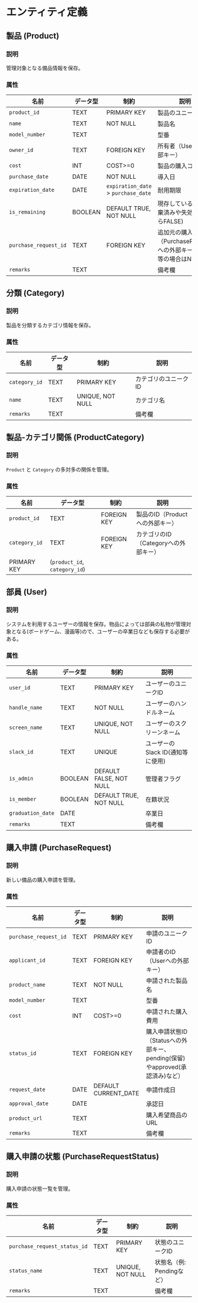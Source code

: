 # エンティティ定義

## 製品 (Product)

### 説明

管理対象となる備品情報を保存。

### 属性

| 名前                  | データ型 | 制約                                | 説明                                                                |
| --------------------- | -------- | ----------------------------------- | ------------------------------------------------------------------- |
| `product_id`          | TEXT     | PRIMARY KEY                         | 製品のユニークID                                                    |
| `name`                | TEXT     | NOT NULL                            | 製品名                                                              |
| `model_number`        | TEXT     |                                     | 型番                                                                |
| `owner_id`            | TEXT     | FOREIGN KEY                         | 所有者（Userへの外部キー）                                          |
| `cost`                | INT      | COST>=0                             | 製品の購入コスト                                                    |
| `purchase_date`       | DATE     | NOT NULL                            | 導入日                                                              |
| `expiration_date`     | DATE     | `expiration_date` > `purchase_date` | 耐用期限                                                            |
| `is_remaining`        | BOOLEAN  | DEFAULT TRUE, NOT NULL              | 現存しているか(廃棄済みや失効済みならFALSE)                         |
| `purchase_request_id` | TEXT     | FOREIGN KEY                         | 追加元の購入申請（PurchaseRequestへの外部キー、寄付等の場合はNULL） |
| `remarks`             | TEXT     |                                     | 備考欄                                                              |

## 分類 (Category)

### 説明

製品を分類するカテゴリ情報を保存。

### 属性

| 名前          | データ型 | 制約             | 説明                 |
| ------------- | -------- | ---------------- | -------------------- |
| `category_id` | TEXT     | PRIMARY KEY      | カテゴリのユニークID |
| `name`        | TEXT     | UNIQUE, NOT NULL | カテゴリ名           |
| `remarks`     | TEXT     |                  | 備考欄               |

## 製品-カテゴリ関係 (ProductCategory)

### 説明

`Product` と `Category` の多対多の関係を管理。

### 属性

| 名前          | データ型                      | 制約        | 説明                                 |
| ------------- | ----------------------------- | ----------- | ------------------------------------ |
| `product_id`  | TEXT                          | FOREIGN KEY | 製品のID（Productへの外部キー）      |
| `category_id` | TEXT                          | FOREIGN KEY | カテゴリのID（Categoryへの外部キー） |
| PRIMARY KEY   | (`product_id`, `category_id`) |             |

## 部員 (User)

### 説明

システムを利用するユーザーの情報を保存。物品によっては部員の私物が管理対象となる(ボードゲーム、漫画等)ので、ユーザーの卒業日なども保存する必要がある。

### 属性

| 名前              | データ型 | 制約                    | 説明                             |
| ----------------- | -------- | ----------------------- | -------------------------------- |
| `user_id`         | TEXT     | PRIMARY KEY             | ユーザーのユニークID             |
| `handle_name`     | TEXT     | NOT NULL                | ユーザーのハンドルネーム         |
| `screen_name`     | TEXT     | UNIQUE, NOT NULL        | ユーザーのスクリーンネーム       |
| `slack_id`        | TEXT     | UNIQUE                  | ユーザーのSlack ID(通知等に使用) |
| `is_admin`        | BOOLEAN  | DEFAULT FALSE, NOT NULL | 管理者フラグ                     |
| `is_member`       | BOOLEAN  | DEFAULT TRUE, NOT NULL  | 在籍状況                         |
| `graduation_date` | DATE     |                         | 卒業日                           |
| `remarks`         | TEXT     |                         | 備考欄                           |

## 購入申請 (PurchaseRequest)

### 説明

新しい備品の購入申請を管理。

### 属性

| 名前                  | データ型 | 制約                 | 説明                                                                        |
| --------------------- | -------- | -------------------- | --------------------------------------------------------------------------- |
| `purchase_request_id` | TEXT     | PRIMARY KEY          | 申請のユニークID                                                            |
| `applicant_id`        | TEXT     | FOREIGN KEY          | 申請者のID（Userへの外部キー）                                              |
| `product_name`        | TEXT     | NOT NULL             | 申請された製品名                                                            |
| `model_number`        | TEXT     |                      | 型番                                                                        |
| `cost`                | INT      | COST>=0              | 申請された購入費用                                                          |
| `status_id`           | TEXT     | FOREIGN KEY          | 購入申請状態ID（Statusへの外部キー、pending(保留)やapproved(承認済み)など） |
| `request_date`        | DATE     | DEFAULT CURRENT_DATE | 申請作成日                                                                  |
| `approval_date`       | DATE     |                      | 承認日                                                                      |
| `product_url`         | TEXT     |                      | 購入希望商品のURL                                                           |
| `remarks`             | TEXT     |                      | 備考欄                                                                      |

## 購入申請の状態 (PurchaseRequestStatus)

### 説明

購入申請の状態一覧を管理。

### 属性

| 名前                         | データ型 | 制約             | 説明                      |
| ---------------------------- | -------- | ---------------- | ------------------------- |
| `purchase_request_status_id` | TEXT     | PRIMARY KEY      | 状態のユニークID          |
| `status_name`                | TEXT     | UNIQUE, NOT NULL | 状態名（例: Pendingなど） |
| `remarks`                    | TEXT     |                  | 備考欄                    |
